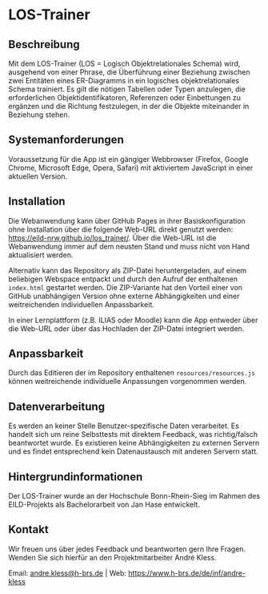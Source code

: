 # LOS-Trainer

## Beschreibung

Mit dem LOS-Trainer (LOS = Logisch Objektrelationales Schema) wird, ausgehend von einer Phrase, die Überführung einer Beziehung zwischen zwei Entitäten eines ER-Diagramms in ein logisches objektrelationales Schema trainiert. Es gilt die nötigen Tabellen oder Typen anzulegen, die erforderlichen Objektidentifikatoren, Referenzen oder Einbettungen zu ergänzen und die Richtung festzulegen, in der die Objekte miteinander in Beziehung stehen.

## Systemanforderungen

Voraussetzung für die App ist ein gängiger Webbrowser (Firefox, Google Chrome, Microsoft Edge, Opera, Safari) mit aktiviertem JavaScript in einer aktuellen Version.

## Installation

Die Webanwendung kann über GitHub Pages in ihrer Basiskonfiguration ohne Installation über die folgende Web-URL direkt genutzt werden: https://eild-nrw.github.io/los_trainer/. Über die Web-URL ist die Webanwendung immer auf dem neusten Stand und muss nicht von Hand aktualisiert werden.

Alternativ kann das Repository als ZIP-Datei heruntergeladen, auf einem beliebigen Webspace entpackt und durch den Aufruf der enthaltenen `index.html` gestartet werden. Die ZIP-Variante hat den Vorteil einer von GitHub unabhängigen Version ohne externe Abhängigkeiten und einer weitreichenden individuellen Anpassbarkeit.

In einer Lernplattform (z.B. ILIAS oder Moodle) kann die App entweder über die Web-URL oder über das Hochladen der ZIP-Datei integriert werden.

## Anpassbarkeit

Durch das Editieren der im Repository enthaltenen `resources/resources.js` können weitreichende individuelle Anpassungen vorgenommen werden.

## Datenverarbeitung

Es werden an keiner Stelle Benutzer-spezifische Daten verarbeitet. Es handelt sich um reine Selbsttests mit direktem Feedback, was richtig/falsch beantwortet wurde. Es existieren keine Abhängigkeiten zu externen Servern und es findet entsprechend kein Datenaustausch mit anderen Servern statt.

## Hintergrundinformationen

Der LOS-Trainer wurde an der Hochschule Bonn-Rhein-Sieg im Rahmen des EILD-Projekts als Bachelorarbeit von Jan Hase entwickelt.

## Kontakt

Wir freuen uns über jedes Feedback und beantworten gern Ihre Fragen. Wenden Sie sich hierfür an den Projektmitarbeiter André Kless.

Email: andre.kless@h-brs.de | Web: https://www.h-brs.de/de/inf/andre-kless
